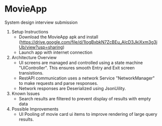 # MovieApp
System design interview submission
1. Setup Instructions
   - Download the MovieApp apk and install (https://drive.google.com/file/d/1logBxbkN7ZcBEu_AIcD3JkiXxm3g3jUb/view?usp=sharing)
   - Launch app with internet connection
2. Architecture Overview
   - UI screens are managed and controlled using a state machine "UIController". This ensures smooth Entry and Exit screen transistions.
   - RestAPI communication uses a network Service "NetworkManager" to make requests and parse responses.
   - Network responses are Deserialized using JsonUility.
3. Known Issues
   - Search results are filtered to prevent display of results with empty data
4. Possible Improvements
   - UI Pooling of movie card ui items to improve rendering of large query results.
